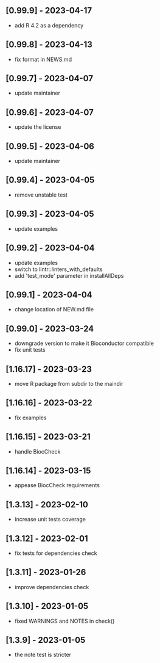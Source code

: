 ## [0.99.9] - 2023-04-17
- add R 4.2 as a dependency

## [0.99.8] - 2023-04-13
- fix format in NEWS.md

## [0.99.7] - 2023-04-07
- update maintainer

## [0.99.6] - 2023-04-07
- update the license

## [0.99.5] - 2023-04-06
- update maintainer

## [0.99.4] - 2023-04-05
- remove unstable test

## [0.99.3] - 2023-04-05
- update examples

## [0.99.2] - 2023-04-04
- update examples
- switch to lintr::linters_with_defaults
- add 'test_mode' parameter in installAllDeps

## [0.99.1] - 2023-04-04
- change location of NEW.md file

## [0.99.0] - 2023-03-24
- downgrade version to make it Bioconductor compatible
- fix unit tests

## [1.16.17] - 2023-03-23
- move R package from subdir to the maindir

## [1.16.16] - 2023-03-22
- fix examples

## [1.16.15] - 2023-03-21
- handle BiocCheck

## [1.16.14] - 2023-03-15
- appease BiocCheck requirements 

## [1.3.13] - 2023-02-10
- increase unit tests coverage

## [1.3.12] - 2023-02-01
- fix tests for dependencies check

## [1.3.11] - 2023-01-26
- improve dependencies check

## [1.3.10] - 2023-01-05
- fixed WARNINGS and NOTES in check()

## [1.3.9] - 2023-01-05
- the note test is stricter


